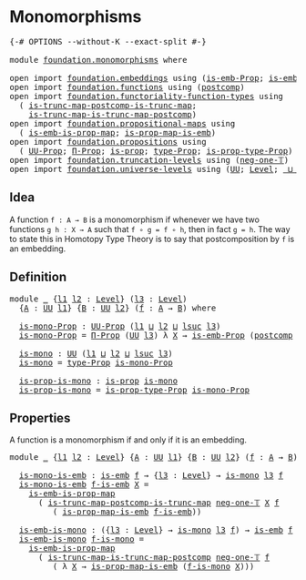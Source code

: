 # Monomorphisms

<pre class="Agda"><a id="26" class="Symbol">{-#</a> <a id="30" class="Keyword">OPTIONS</a> <a id="38" class="Pragma">--without-K</a> <a id="50" class="Pragma">--exact-split</a> <a id="64" class="Symbol">#-}</a>

<a id="69" class="Keyword">module</a> <a id="76" href="foundation.monomorphisms.html" class="Module">foundation.monomorphisms</a> <a id="101" class="Keyword">where</a>

<a id="108" class="Keyword">open</a> <a id="113" class="Keyword">import</a> <a id="120" href="foundation.embeddings.html" class="Module">foundation.embeddings</a> <a id="142" class="Keyword">using</a> <a id="148" class="Symbol">(</a><a id="149" href="foundation.embeddings.html#1299" class="Function">is-emb-Prop</a><a id="160" class="Symbol">;</a> <a id="162" href="foundation-core.embeddings.html#980" class="Function">is-emb</a><a id="168" class="Symbol">)</a>
<a id="170" class="Keyword">open</a> <a id="175" class="Keyword">import</a> <a id="182" href="foundation.functions.html" class="Module">foundation.functions</a> <a id="203" class="Keyword">using</a> <a id="209" class="Symbol">(</a><a id="210" href="foundation-core.functions.html#1106" class="Function">postcomp</a><a id="218" class="Symbol">)</a>
<a id="220" class="Keyword">open</a> <a id="225" class="Keyword">import</a> <a id="232" href="foundation.functoriality-function-types.html" class="Module">foundation.functoriality-function-types</a> <a id="272" class="Keyword">using</a>
  <a id="280" class="Symbol">(</a> <a id="282" href="foundation.functoriality-function-types.html#1256" class="Function">is-trunc-map-postcomp-is-trunc-map</a><a id="316" class="Symbol">;</a>
    <a id="322" href="foundation.functoriality-function-types.html#1624" class="Function">is-trunc-map-is-trunc-map-postcomp</a><a id="356" class="Symbol">)</a>
<a id="358" class="Keyword">open</a> <a id="363" class="Keyword">import</a> <a id="370" href="foundation.propositional-maps.html" class="Module">foundation.propositional-maps</a> <a id="400" class="Keyword">using</a>
  <a id="408" class="Symbol">(</a> <a id="410" href="foundation-core.propositional-maps.html#1524" class="Function">is-emb-is-prop-map</a><a id="428" class="Symbol">;</a> <a id="430" href="foundation-core.propositional-maps.html#1866" class="Function">is-prop-map-is-emb</a><a id="448" class="Symbol">)</a>
<a id="450" class="Keyword">open</a> <a id="455" class="Keyword">import</a> <a id="462" href="foundation.propositions.html" class="Module">foundation.propositions</a> <a id="486" class="Keyword">using</a>
  <a id="494" class="Symbol">(</a> <a id="496" href="foundation-core.propositions.html#1322" class="Function">UU-Prop</a><a id="503" class="Symbol">;</a> <a id="505" href="foundation.propositions.html#1941" class="Function">Π-Prop</a><a id="511" class="Symbol">;</a> <a id="513" href="foundation-core.propositions.html#1246" class="Function">is-prop</a><a id="520" class="Symbol">;</a> <a id="522" href="foundation-core.propositions.html#1424" class="Function">type-Prop</a><a id="531" class="Symbol">;</a> <a id="533" href="foundation-core.propositions.html#1491" class="Function">is-prop-type-Prop</a><a id="550" class="Symbol">)</a>
<a id="552" class="Keyword">open</a> <a id="557" class="Keyword">import</a> <a id="564" href="foundation.truncation-levels.html" class="Module">foundation.truncation-levels</a> <a id="593" class="Keyword">using</a> <a id="599" class="Symbol">(</a><a id="600" href="foundation-core.truncation-levels.html#435" class="Function">neg-one-𝕋</a><a id="609" class="Symbol">)</a>
<a id="611" class="Keyword">open</a> <a id="616" class="Keyword">import</a> <a id="623" href="foundation.universe-levels.html" class="Module">foundation.universe-levels</a> <a id="650" class="Keyword">using</a> <a id="656" class="Symbol">(</a><a id="657" href="foundation-core.universe-levels.html#222" class="Primitive">UU</a><a id="659" class="Symbol">;</a> <a id="661" href="Agda.Primitive.html#597" class="Postulate">Level</a><a id="666" class="Symbol">;</a> <a id="668" href="Agda.Primitive.html#810" class="Primitive Operator">_⊔_</a><a id="671" class="Symbol">;</a> <a id="673" href="Agda.Primitive.html#780" class="Primitive">lsuc</a><a id="677" class="Symbol">)</a>
</pre>
## Idea
A function `f : A → B` is a monomorphism if whenever we have two functions `g h : X → A` such that `f ∘ g = f ∘ h`, then in fact `g = h`. The way to state this in Homotopy Type Theory is to say that postcomposition by `f` is an embedding.

## Definition

<pre class="Agda"><a id="955" class="Keyword">module</a> <a id="962" href="foundation.monomorphisms.html#962" class="Module">_</a> <a id="964" class="Symbol">{</a><a id="965" href="foundation.monomorphisms.html#965" class="Bound">l1</a> <a id="968" href="foundation.monomorphisms.html#968" class="Bound">l2</a> <a id="971" class="Symbol">:</a> <a id="973" href="Agda.Primitive.html#597" class="Postulate">Level</a><a id="978" class="Symbol">}</a> <a id="980" class="Symbol">(</a><a id="981" href="foundation.monomorphisms.html#981" class="Bound">l3</a> <a id="984" class="Symbol">:</a> <a id="986" href="Agda.Primitive.html#597" class="Postulate">Level</a><a id="991" class="Symbol">)</a>
  <a id="995" class="Symbol">{</a><a id="996" href="foundation.monomorphisms.html#996" class="Bound">A</a> <a id="998" class="Symbol">:</a> <a id="1000" href="foundation-core.universe-levels.html#222" class="Primitive">UU</a> <a id="1003" href="foundation.monomorphisms.html#965" class="Bound">l1</a><a id="1005" class="Symbol">}</a> <a id="1007" class="Symbol">{</a><a id="1008" href="foundation.monomorphisms.html#1008" class="Bound">B</a> <a id="1010" class="Symbol">:</a> <a id="1012" href="foundation-core.universe-levels.html#222" class="Primitive">UU</a> <a id="1015" href="foundation.monomorphisms.html#968" class="Bound">l2</a><a id="1017" class="Symbol">}</a> <a id="1019" class="Symbol">(</a><a id="1020" href="foundation.monomorphisms.html#1020" class="Bound">f</a> <a id="1022" class="Symbol">:</a> <a id="1024" href="foundation.monomorphisms.html#996" class="Bound">A</a> <a id="1026" class="Symbol">→</a> <a id="1028" href="foundation.monomorphisms.html#1008" class="Bound">B</a><a id="1029" class="Symbol">)</a> <a id="1031" class="Keyword">where</a>

  <a id="1040" href="foundation.monomorphisms.html#1040" class="Function">is-mono-Prop</a> <a id="1053" class="Symbol">:</a> <a id="1055" href="foundation-core.propositions.html#1322" class="Function">UU-Prop</a> <a id="1063" class="Symbol">(</a><a id="1064" href="foundation.monomorphisms.html#965" class="Bound">l1</a> <a id="1067" href="Agda.Primitive.html#810" class="Primitive Operator">⊔</a> <a id="1069" href="foundation.monomorphisms.html#968" class="Bound">l2</a> <a id="1072" href="Agda.Primitive.html#810" class="Primitive Operator">⊔</a> <a id="1074" href="Agda.Primitive.html#780" class="Primitive">lsuc</a> <a id="1079" href="foundation.monomorphisms.html#981" class="Bound">l3</a><a id="1081" class="Symbol">)</a>
  <a id="1085" href="foundation.monomorphisms.html#1040" class="Function">is-mono-Prop</a> <a id="1098" class="Symbol">=</a> <a id="1100" href="foundation.propositions.html#1941" class="Function">Π-Prop</a> <a id="1107" class="Symbol">(</a><a id="1108" href="foundation-core.universe-levels.html#222" class="Primitive">UU</a> <a id="1111" href="foundation.monomorphisms.html#981" class="Bound">l3</a><a id="1113" class="Symbol">)</a> <a id="1115" class="Symbol">λ</a> <a id="1117" href="foundation.monomorphisms.html#1117" class="Bound">X</a> <a id="1119" class="Symbol">→</a> <a id="1121" href="foundation.embeddings.html#1299" class="Function">is-emb-Prop</a> <a id="1133" class="Symbol">(</a><a id="1134" href="foundation-core.functions.html#1106" class="Function">postcomp</a> <a id="1143" href="foundation.monomorphisms.html#1117" class="Bound">X</a> <a id="1145" href="foundation.monomorphisms.html#1020" class="Bound">f</a><a id="1146" class="Symbol">)</a>

  <a id="1151" href="foundation.monomorphisms.html#1151" class="Function">is-mono</a> <a id="1159" class="Symbol">:</a> <a id="1161" href="foundation-core.universe-levels.html#222" class="Primitive">UU</a> <a id="1164" class="Symbol">(</a><a id="1165" href="foundation.monomorphisms.html#965" class="Bound">l1</a> <a id="1168" href="Agda.Primitive.html#810" class="Primitive Operator">⊔</a> <a id="1170" href="foundation.monomorphisms.html#968" class="Bound">l2</a> <a id="1173" href="Agda.Primitive.html#810" class="Primitive Operator">⊔</a> <a id="1175" href="Agda.Primitive.html#780" class="Primitive">lsuc</a> <a id="1180" href="foundation.monomorphisms.html#981" class="Bound">l3</a><a id="1182" class="Symbol">)</a>
  <a id="1186" href="foundation.monomorphisms.html#1151" class="Function">is-mono</a> <a id="1194" class="Symbol">=</a> <a id="1196" href="foundation-core.propositions.html#1424" class="Function">type-Prop</a> <a id="1206" href="foundation.monomorphisms.html#1040" class="Function">is-mono-Prop</a>

  <a id="1222" href="foundation.monomorphisms.html#1222" class="Function">is-prop-is-mono</a> <a id="1238" class="Symbol">:</a> <a id="1240" href="foundation-core.propositions.html#1246" class="Function">is-prop</a> <a id="1248" href="foundation.monomorphisms.html#1151" class="Function">is-mono</a>
  <a id="1258" href="foundation.monomorphisms.html#1222" class="Function">is-prop-is-mono</a> <a id="1274" class="Symbol">=</a> <a id="1276" href="foundation-core.propositions.html#1491" class="Function">is-prop-type-Prop</a> <a id="1294" href="foundation.monomorphisms.html#1040" class="Function">is-mono-Prop</a>
</pre>
## Properties
A function is a monomorphism if and only if it is an embedding.

<pre class="Agda"><a id="1399" class="Keyword">module</a> <a id="1406" href="foundation.monomorphisms.html#1406" class="Module">_</a> <a id="1408" class="Symbol">{</a><a id="1409" href="foundation.monomorphisms.html#1409" class="Bound">l1</a> <a id="1412" href="foundation.monomorphisms.html#1412" class="Bound">l2</a> <a id="1415" class="Symbol">:</a> <a id="1417" href="Agda.Primitive.html#597" class="Postulate">Level</a><a id="1422" class="Symbol">}</a> <a id="1424" class="Symbol">{</a><a id="1425" href="foundation.monomorphisms.html#1425" class="Bound">A</a> <a id="1427" class="Symbol">:</a> <a id="1429" href="foundation-core.universe-levels.html#222" class="Primitive">UU</a> <a id="1432" href="foundation.monomorphisms.html#1409" class="Bound">l1</a><a id="1434" class="Symbol">}</a> <a id="1436" class="Symbol">{</a><a id="1437" href="foundation.monomorphisms.html#1437" class="Bound">B</a> <a id="1439" class="Symbol">:</a> <a id="1441" href="foundation-core.universe-levels.html#222" class="Primitive">UU</a> <a id="1444" href="foundation.monomorphisms.html#1412" class="Bound">l2</a><a id="1446" class="Symbol">}</a> <a id="1448" class="Symbol">(</a><a id="1449" href="foundation.monomorphisms.html#1449" class="Bound">f</a> <a id="1451" class="Symbol">:</a> <a id="1453" href="foundation.monomorphisms.html#1425" class="Bound">A</a> <a id="1455" class="Symbol">→</a> <a id="1457" href="foundation.monomorphisms.html#1437" class="Bound">B</a><a id="1458" class="Symbol">)</a> <a id="1460" class="Keyword">where</a>

  <a id="1469" href="foundation.monomorphisms.html#1469" class="Function">is-mono-is-emb</a> <a id="1484" class="Symbol">:</a> <a id="1486" href="foundation-core.embeddings.html#980" class="Function">is-emb</a> <a id="1493" href="foundation.monomorphisms.html#1449" class="Bound">f</a> <a id="1495" class="Symbol">→</a> <a id="1497" class="Symbol">{</a><a id="1498" href="foundation.monomorphisms.html#1498" class="Bound">l3</a> <a id="1501" class="Symbol">:</a> <a id="1503" href="Agda.Primitive.html#597" class="Postulate">Level</a><a id="1508" class="Symbol">}</a> <a id="1510" class="Symbol">→</a> <a id="1512" href="foundation.monomorphisms.html#1151" class="Function">is-mono</a> <a id="1520" href="foundation.monomorphisms.html#1498" class="Bound">l3</a> <a id="1523" href="foundation.monomorphisms.html#1449" class="Bound">f</a>
  <a id="1527" href="foundation.monomorphisms.html#1469" class="Function">is-mono-is-emb</a> <a id="1542" href="foundation.monomorphisms.html#1542" class="Bound">f-is-emb</a> <a id="1551" href="foundation.monomorphisms.html#1551" class="Bound">X</a> <a id="1553" class="Symbol">=</a>
    <a id="1559" href="foundation-core.propositional-maps.html#1524" class="Function">is-emb-is-prop-map</a>
      <a id="1584" class="Symbol">(</a> <a id="1586" href="foundation.functoriality-function-types.html#1256" class="Function">is-trunc-map-postcomp-is-trunc-map</a> <a id="1621" href="foundation-core.truncation-levels.html#435" class="Function">neg-one-𝕋</a> <a id="1631" href="foundation.monomorphisms.html#1551" class="Bound">X</a> <a id="1633" href="foundation.monomorphisms.html#1449" class="Bound">f</a>
         <a id="1644" class="Symbol">(</a> <a id="1646" href="foundation-core.propositional-maps.html#1866" class="Function">is-prop-map-is-emb</a> <a id="1665" href="foundation.monomorphisms.html#1542" class="Bound">f-is-emb</a><a id="1673" class="Symbol">))</a>

  <a id="1679" href="foundation.monomorphisms.html#1679" class="Function">is-emb-is-mono</a> <a id="1694" class="Symbol">:</a> <a id="1696" class="Symbol">({</a><a id="1698" href="foundation.monomorphisms.html#1698" class="Bound">l3</a> <a id="1701" class="Symbol">:</a> <a id="1703" href="Agda.Primitive.html#597" class="Postulate">Level</a><a id="1708" class="Symbol">}</a> <a id="1710" class="Symbol">→</a> <a id="1712" href="foundation.monomorphisms.html#1151" class="Function">is-mono</a> <a id="1720" href="foundation.monomorphisms.html#1698" class="Bound">l3</a> <a id="1723" href="foundation.monomorphisms.html#1449" class="Bound">f</a><a id="1724" class="Symbol">)</a> <a id="1726" class="Symbol">→</a> <a id="1728" href="foundation-core.embeddings.html#980" class="Function">is-emb</a> <a id="1735" href="foundation.monomorphisms.html#1449" class="Bound">f</a>
  <a id="1739" href="foundation.monomorphisms.html#1679" class="Function">is-emb-is-mono</a> <a id="1754" href="foundation.monomorphisms.html#1754" class="Bound">f-is-mono</a> <a id="1764" class="Symbol">=</a>
    <a id="1770" href="foundation-core.propositional-maps.html#1524" class="Function">is-emb-is-prop-map</a>
      <a id="1795" class="Symbol">(</a> <a id="1797" href="foundation.functoriality-function-types.html#1624" class="Function">is-trunc-map-is-trunc-map-postcomp</a> <a id="1832" href="foundation-core.truncation-levels.html#435" class="Function">neg-one-𝕋</a> <a id="1842" href="foundation.monomorphisms.html#1449" class="Bound">f</a>
         <a id="1853" class="Symbol">(</a> <a id="1855" class="Symbol">λ</a> <a id="1857" href="foundation.monomorphisms.html#1857" class="Bound">X</a> <a id="1859" class="Symbol">→</a> <a id="1861" href="foundation-core.propositional-maps.html#1866" class="Function">is-prop-map-is-emb</a> <a id="1880" class="Symbol">(</a><a id="1881" href="foundation.monomorphisms.html#1754" class="Bound">f-is-mono</a> <a id="1891" href="foundation.monomorphisms.html#1857" class="Bound">X</a><a id="1892" class="Symbol">)))</a>
</pre>
